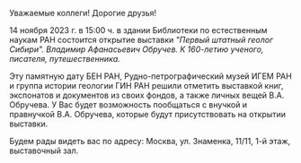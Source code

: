 Уважаемые коллеги! Дорогие друзья!

14 ноября 2023 г. в 15:00 ч. в здании Библиотеки по естественным наукам РАН состоится открытие выставки
_"Первый штатный геолог Сибири".
Владимир Афанасьевич Обручев.
К 160-летию ученого, писателя, путешественника._

Эту памятную дату БЕН РАН, Рудно-петрографический музей ИГЕМ РАН и группа истории геологии ГИН РАН решили отметить выставкой книг, экспонатов и документов из своих фондов, а также личных вещей В.А. Обручева.
У Вас будет возможность пообщаться с внучкой и правнучкой В.А. Обручева, которые будут присутствовать на открытии выставки.

Будем рады видеть вас по адресу: Москва, ул. Знаменка, 11/11, 1-й этаж, выставочный зал.
